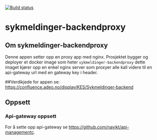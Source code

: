 [![Build status](https://github.com/navikt/sykmeldinger-backendproxy/workflows/Deploy%20to%20dev%20and%20prod/badge.svg)](https://github.com/navikt/sykmeldinger-backendproxy/workflows/Deploy%20to%20dev%20and%20prod/badge.svg)

# sykmeldinger-backendproxy

## Om sykmeldinger-backendproxy
Denne appen setter opp en proxy app med nginx. Prosjektet bygger og deployer et docker image som heter `sykmeldinger-backendproxy` dette
imaget kjører opp en enkel nginx server som proxyer alle kall videre til en api-gateway url med en gateway key i header.

##Verdikjede for appen se:
https://confluence.adeo.no/display/KES/Sykmeldinger-backend

## Oppsett
### Api-gateway oppsett
For å sette opp api-gateway se https://github.com/navikt/api-managementc.
